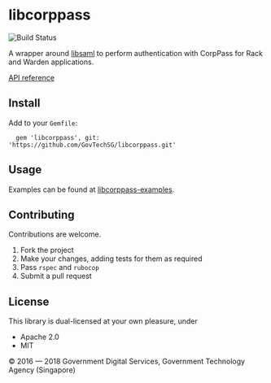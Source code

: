# libcorppass

![Build Status](https://github.com/gdsace/libcorppass/workflows/Ruby/badge.svg?branch=master)

A wrapper around [libsaml](https://github.com/digidentity/libsaml) to perform authentication with CorpPass for Rack and Warden applications.

[API reference](http://www.rubydoc.info/github/GovTechSG/libcorppass/master/index)

## Install

Add to your `Gemfile`:

      gem 'libcorppass', git: 'https://github.com/GovTechSG/libcorppass.git'

## Usage

Examples can be found at [libcorppass-examples](https://github.com/GovTechSG/libcorppass-examples).

## Contributing

Contributions are welcome.

1. Fork the project
2. Make your changes, adding tests for them as required
3. Pass `rspec` and `rubocop`
4. Submit a pull request

## License

This library is dual-licensed at your own pleasure, under

- Apache 2.0
- MIT

© 2016 — 2018 Government Digital Services, Government Technology Agency (Singapore)
